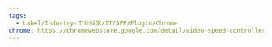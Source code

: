 ```yaml
---
tags:
  - Label/Industry-工业科学/IT/APP/Plugin/Chrome
chrome: https://chromewebstore.google.com/detail/video-speed-controller/nffaoalbilbmmfgbnbgppjihopabppdk
---
```

